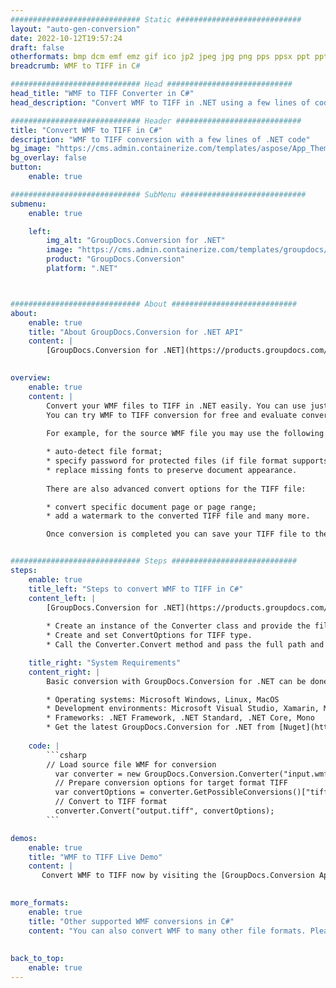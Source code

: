 ```yaml
---
############################# Static ############################
layout: "auto-gen-conversion"
date: 2022-10-12T19:57:24
draft: false
otherformats: bmp dcm emf emz gif ico jp2 jpeg jpg png pps ppsx ppt pptx psb psd svg svgz tga tif tiff webp wmf wmz
breadcrumb: WMF to TIFF in C#

############################# Head ############################
head_title: "WMF to TIFF Converter in C#"
head_description: "Convert WMF to TIFF in .NET using a few lines of code. Use the GroupDocs Document Conversion API to convert over 160 file formats."

############################# Header ############################
title: "Convert WMF to TIFF in C#"
description: "WMF to TIFF conversion with a few lines of .NET code"
bg_image: "https://cms.admin.containerize.com/templates/aspose/App_Themes/V3/images/bg/header1.png"
bg_overlay: false
button:
    enable: true

############################# SubMenu ############################
submenu:
    enable: true

    left:
        img_alt: "GroupDocs.Conversion for .NET"
        image: "https://cms.admin.containerize.com/templates/groupdocs/images/product-logos/90x90-noborder/groupdocs-conversion-net.png"
        product: "GroupDocs.Conversion"
        platform: ".NET"



############################# About ############################
about:
    enable: true
    title: "About GroupDocs.Conversion for .NET API"
    content: |
        [GroupDocs.Conversion for .NET](https://products.groupdocs.com/conversion/net/) can be used to convert Microsoft Word, Excel, PowerPoint, PDF, Visio and other formats. GroupDocs.Conversion is a standalone API that is suitable for back-end and internal systems where high performance is required. It does not depend on any software such as Microsoft or Open Office.
    

overview:
    enable: true
    content: |
        Convert your WMF files to TIFF in .NET easily. You can use just a couple of C# code lines in any platform of your choice like - Windows, Linux, macOS.
        You can try WMF to TIFF conversion for free and evaluate conversion results quality.  Along with simple file conversion scenarios you can try more advanced options for loading source WMF file and for saving output TIFF result. 
        
        For example, for the source WMF file you may use the following load options:

        * auto-detect file format;
        * specify password for protected files (if file format supports it);
        * replace missing fonts to preserve document appearance.
        
        There are also advanced convert options for the TIFF file:

        * convert specific document page or page range;
        * add a watermark to the converted TIFF file and many more.

        Once conversion is completed you can save your TIFF file to the local file path or any third-party storage like FTP, Amazon S3, Google Drive, Dropbox etc. Please note - to convert WMF to TIFF there is no need for any additional software installed - like MS Office, Open Office, Adobe Acrobat Reader etc.


############################# Steps ############################
steps:
    enable: true
    title_left: "Steps to convert WMF to TIFF in C#"
    content_left: |
        [GroupDocs.Conversion for .NET](https://products.groupdocs.com/conversion/net/) makes it easy for developers to convert a WMF file to TIFF with a few lines of code.
        
        * Create an instance of the Converter class and provide the file WMF with the full path
        * Create and set ConvertOptions for TIFF type.
        * Call the Converter.Convert method and pass the full path and format (TIFF) as a parameter

    title_right: "System Requirements"
    content_right: |
        Basic conversion with GroupDocs.Conversion for .NET can be done in just a few simple steps. Our APIs are supported on all major platforms and operating systems. Before executing the code below, make sure you have the following prerequisites installed on your system.

        * Operating systems: Microsoft Windows, Linux, MacOS
        * Development environments: Microsoft Visual Studio, Xamarin, MonoDevelop
        * Frameworks: .NET Framework, .NET Standard, .NET Core, Mono
        * Get the latest GroupDocs.Conversion for .NET from [Nuget](https://www.nuget.org/packages/groupdocs.conversion)
         
    code: |
        ```csharp    
        // Load source file WMF for conversion
          var converter = new GroupDocs.Conversion.Converter("input.wmf");
          // Prepare conversion options for target format TIFF
          var convertOptions = converter.GetPossibleConversions()["tiff"].ConvertOptions;
          // Convert to TIFF format
          converter.Convert("output.tiff", convertOptions);
        ```

demos:
    enable: true
    title: "WMF to TIFF Live Demo"
    content: |
       Convert WMF to TIFF now by visiting the [GroupDocs.Conversion App](https://products.groupdocs.app/conversion/family) website. Online demo has the following advantages
          

more_formats:
    enable: true
    title: "Other supported WMF conversions in C#"
    content: "You can also convert WMF to many other file formats. Please see the list below."
       
       
back_to_top:
    enable: true
---
```

